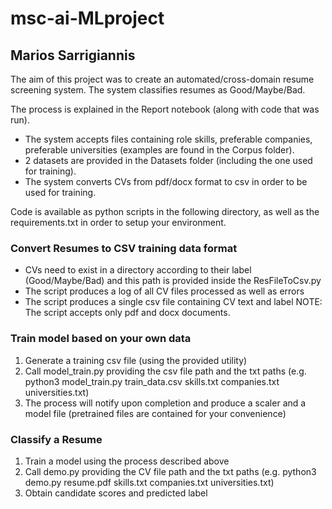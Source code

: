 # msc-ai-MLproject
## Marios Sarrigiannis

The aim of this project was to create an automated/cross-domain resume screening system. The system classifies resumes as Good/Maybe/Bad.

The process is explained in the Report notebook (along with code that was run).

* The system accepts files containing role skills, preferable companies, preferable universities (examples are found in the Corpus folder). 
* 2 datasets are provided in the Datasets folder (including the one used for training).
* The system converts CVs from pdf/docx format to csv in order to be used for training.

Code is available as python scripts in the following directory, as well as the requirements.txt in order to setup your environment.

### Convert Resumes to CSV training data format
* CVs need to exist in a directory according to their label (Good/Maybe/Bad) and this path is provided inside the ResFileToCsv.py
* The script produces a log of all CV files processed as well as errors
* The script produces a single csv file containing CV text and label
NOTE: The script accepts only pdf and docx documents.


### Train model based on your own data
1. Generate a training csv file (using the provided utility)
2. Call model_train.py providing the csv file path and the txt paths (e.g. python3 model_train.py train_data.csv skills.txt companies.txt universities.txt)
3. The process will notify upon completion and produce a scaler and a model file (pretrained files are contained for your convenience)

### Classify a Resume
1. Train a model using the process described above
2. Call demo.py providing the CV file path and the txt paths (e.g. python3 demo.py resume.pdf skills.txt companies.txt universities.txt)
3. Obtain candidate scores and predicted label

